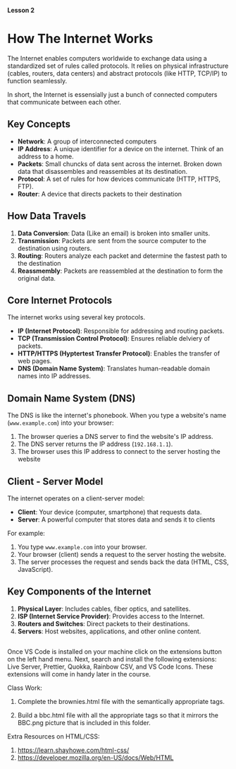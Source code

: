 **Lesson 2**

# How The Internet Works

The Internet enables computers worldwide to exchange data using a standardized set of rules called protocols. It relies on physical infrastructure (cables, routers, data centers) and abstract protocols (like HTTP, TCP/IP) to function seamlessly.

In short, the Internet is essensially just a bunch of connected computers that communicate between each other.

## Key Concepts

* **Network**: A group of interconnected computers
* **IP Address**: A unique identifier for a device on the internet. Think of an address to a home.
* **Packets**: Small chuncks of data sent across the internet. Broken down data that disassembles and reassembles at its destination.
* **Protocol**: A set of rules for how devices communicate (HTTP, HTTPS, FTP).
* **Router**: A device that directs packets to their destination

## How Data Travels

1. **Data Conversion**: Data (Like an email) is broken into smaller units.
2. **Transmission**: Packets are sent from the source computer to the destination using routers.
3. **Routing**: Routers analyze each packet and determine the fastest path to the destination
4. **Reassmembly**: Packets are reassembled at the destination to form the original data.

## Core Internet Protocols

The internet works using several key protocols.

* **IP (Internet Protocol)**: Responsible for addressing and routing packets.
* **TCP (Transmission Control Protocol)**: Ensures reliable delviery of packets.
* **HTTP/HTTPS (Hyptertest Transfer Protocol)**: Enables the transfer of web pages.
* **DNS (Domain Name System)**: Translates human-readable domain names into IP addresses.

## Domain Name System (DNS)

The DNS is like the internet's phonebook. When you type a website's name (`www.example.com`) into your browser:

1. The browser queries a DNS server to find the website's IP address.
2. The DNS server returns the IP address (`192.168.1.1`).
3. The browser uses this IP address to connect to the server hosting the website

## Client - Server Model

The internet operates on a client-server model:
* **Client**: Your device (computer, smartphone) that requests data.
* **Server**: A powerful computer that stores data and sends it to clients

For example:
1. You type `www.example.com` into your browser.
2. Your browser (client) sends a request to the server hosting the website.
3. The server processes the request and sends back the data (HTML, CSS, JavaScript).

## Key Components of the Internet

1. **Physical Layer**: Includes cables, fiber optics, and satellites.
2. **ISP (Internet Service Provider)**: Provides access to the Internet.
3. **Routers and Switches**: Direct packets to their destinations.
4. **Servers**: Host websites, applications, and other online content.


##

Once VS Code is installed on your machine click on the extensions button on the left hand menu. Next, search and install the following extensions: Live Server, Prettier, Quokka, Rainbow CSV, and VS Code Icons. These extensions will come in handy later in the course.

Class Work:

1. Complete the brownies.html file with the semantically appropriate tags.

2. Build a bbc.html file with all the appropriate tags so that it mirrors the BBC.png picture that is included in this folder.

Extra Resources on HTML/CSS:

1. https://learn.shayhowe.com/html-css/
2. https://developer.mozilla.org/en-US/docs/Web/HTML

